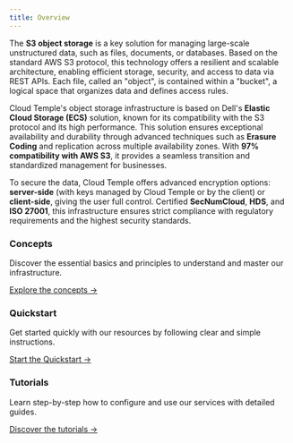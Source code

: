```yaml
---
title: Overview
---
```


The **S3 object storage** is a key solution for managing large-scale unstructured data, such as files, documents, or databases. Based on the standard AWS S3 protocol, this technology offers a resilient and scalable architecture, enabling efficient storage, security, and access to data via REST APIs. Each file, called an "object", is contained within a "bucket", a logical space that organizes data and defines access rules.

Cloud Temple's object storage infrastructure is based on Dell's **Elastic Cloud Storage (ECS)** solution, known for its compatibility with the S3 protocol and its high performance. This solution ensures exceptional availability and durability through advanced techniques such as **Erasure Coding** and replication across multiple availability zones. With **97% compatibility with AWS S3**, it provides a seamless transition and standardized management for businesses.

To secure the data, Cloud Temple offers advanced encryption options: **server-side** (with keys managed by Cloud Temple or by the client) or **client-side**, giving the user full control. Certified **SecNumCloud**, **HDS**, and **ISO 27001**, this infrastructure ensures strict compliance with regulatory requirements and the highest security standards.


<div class="card-grid">
  <div class="card">
    <h3>Concepts</h3>
    <p>Discover the essential basics and principles to understand and master our infrastructure.</p>
    <a href="./oss/concepts" class="card-link">Explore the concepts &rarr;</a>
  </div>
  <div class="card">
    <h3>Quickstart</h3>
    <p>Get started quickly with our resources by following clear and simple instructions.</p>
    <a href="./oss/quickstart" class="card-link">Start the Quickstart &rarr;</a>
  </div>
    <div class="card">
    <h3>Tutorials</h3>
    <p>Learn step-by-step how to configure and use our services with detailed guides.</p>
    <a href="./oss/tutorials" class="card-link">Discover the tutorials &rarr;</a>
  </div>
</div>